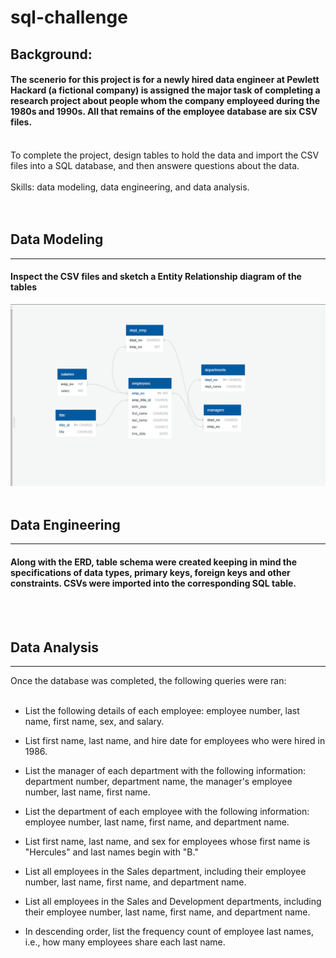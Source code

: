 # sql-challenge
## Background:
#### The scenerio for this project is for a newly hired data engineer at Pewlett Hackard (a fictional company) is assigned the major task of completing a research project about people whom the company employeed during the 1980s and 1990s. All that remains of the employee database are six CSV files.  
<br>  
To complete the project, design tables to hold the data and import the CSV files into a SQL database, and then answere questions about the data.
<br/><br>
Skills: data modeling, data engineering, and data analysis.<br/><br>
<br/>

## Data Modeling
____
#### Inspect the CSV files and sketch a Entity Relationship diagram of the tables

![quickdatabasediagrams.com](employeeSQL/employeSQL_ERD.png)
<br><br/>

## Data Engineering
____
#### Along with the ERD, table schema were created keeping in mind the specifications of data types, primary keys, foreign keys and other constraints. CSVs were imported into the corresponding SQL table.
<br><br/>
## Data Analysis
____
Once the database was completed, the following queries were ran:
<br><br/>
* List the following details of each employee: employee number, last name, first name, sex, and salary.

* List first name, last name, and hire date for employees who were hired in 1986.

* List the manager of each department with the following information: department number, department name, the manager's employee number, last name, first name.

* List the department of each employee with the following information: employee number, last name, first name, and department name.

* List first name, last name, and sex for employees whose first name is "Hercules" and last names begin with "B."

* List all employees in the Sales department, including their employee number, last name, first name, and department name.

* List all employees in the Sales and Development departments, including their employee number, last name, first name, and department name.

* In descending order, list the frequency count of employee last names, i.e., how many employees share each last name.